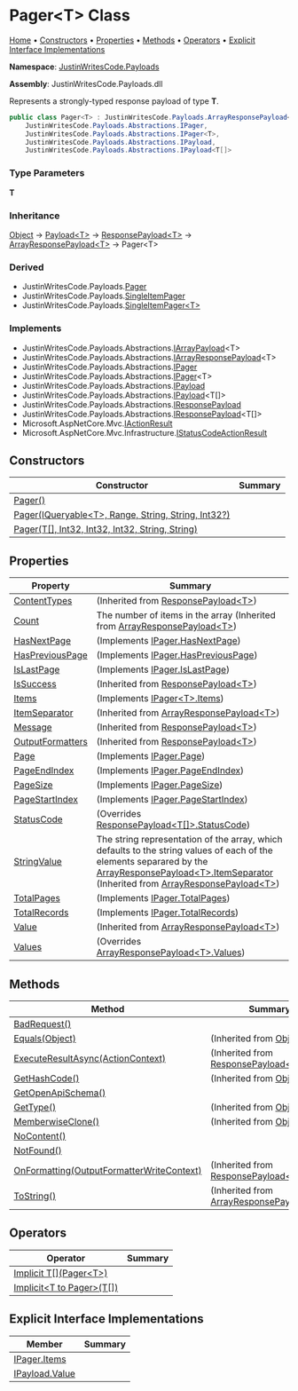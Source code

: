 # Pager\<T\> Class

[Home](../../README.md) &#x2022; [Constructors](#constructors) &#x2022; [Properties](#properties) &#x2022; [Methods](#methods) &#x2022; [Operators](#operators) &#x2022; [Explicit Interface Implementations](#explicit-interface-implementations)

**Namespace**: [JustinWritesCode.Payloads](../README.md)

**Assembly**: JustinWritesCode\.Payloads\.dll

  
Represents a strongly\-typed response payload of type **T**\.

```csharp
public class Pager<T> : JustinWritesCode.Payloads.ArrayResponsePayload<T>,
    JustinWritesCode.Payloads.Abstractions.IPager,
    JustinWritesCode.Payloads.Abstractions.IPager<T>,
    JustinWritesCode.Payloads.Abstractions.IPayload,
    JustinWritesCode.Payloads.Abstractions.IPayload<T[]>
```

### Type Parameters

**T**

### Inheritance

[Object](https://docs.microsoft.com/en-us/dotnet/api/system.object) &#x2192; [Payload\<T\>](../Payload-1/README.md) &#x2192; [ResponsePayload\<T\>](../ResponsePayload-1/README.md) &#x2192; [ArrayResponsePayload\<T\>](../ArrayResponsePayload-1/README.md) &#x2192; Pager\<T\>

### Derived

* JustinWritesCode\.Payloads\.[Pager](../Pager/README.md)
* JustinWritesCode\.Payloads\.[SingleItemPager](../SingleItemPager/README.md)
* JustinWritesCode\.Payloads\.[SingleItemPager\<T\>](../SingleItemPager-1/README.md)

### Implements

* JustinWritesCode\.Payloads\.Abstractions\.[IArrayPayload](../Abstractions/IArrayPayload-1/README.md)\<T\>
* JustinWritesCode\.Payloads\.Abstractions\.[IArrayResponsePayload](../Abstractions/IArrayResponsePayload-1/README.md)\<T\>
* JustinWritesCode\.Payloads\.Abstractions\.[IPager](../Abstractions/IPager/README.md)
* JustinWritesCode\.Payloads\.Abstractions\.[IPager](../Abstractions/IPager-1/README.md)\<T\>
* JustinWritesCode\.Payloads\.Abstractions\.[IPayload](../Abstractions/IPayload/README.md)
* JustinWritesCode\.Payloads\.Abstractions\.[IPayload](../Abstractions/IPayload-1/README.md)\<T\[\]\>
* JustinWritesCode\.Payloads\.Abstractions\.[IResponsePayload](../Abstractions/IResponsePayload/README.md)
* JustinWritesCode\.Payloads\.Abstractions\.[IResponsePayload](../Abstractions/IResponsePayload-1/README.md)\<T\[\]\>
* Microsoft\.AspNetCore\.Mvc\.[IActionResult](https://docs.microsoft.com/en-us/dotnet/api/microsoft.aspnetcore.mvc.iactionresult)
* Microsoft\.AspNetCore\.Mvc\.Infrastructure\.[IStatusCodeActionResult](https://docs.microsoft.com/en-us/dotnet/api/microsoft.aspnetcore.mvc.infrastructure.istatuscodeactionresult)

## Constructors

| Constructor | Summary |
| ----------- | ------- |
| [Pager()](-ctor/README.md#1475148317) | |
| [Pager(IQueryable\<T\>, Range, String, String, Int32?)](-ctor/README.md#3171484300) | |
| [Pager(T\[\], Int32, Int32, Int32, String, String)](-ctor/README.md#540838811) | |

## Properties

| Property | Summary |
| -------- | ------- |
| [ContentTypes](../ResponsePayload-1/ContentTypes/README.md) |  \(Inherited from [ResponsePayload\<T\>](../ResponsePayload-1/README.md)\) |
| [Count](../ArrayResponsePayload-1/Count/README.md) | The number of items in the array \(Inherited from [ArrayResponsePayload\<T\>](../ArrayResponsePayload-1/README.md)\) |
| [HasNextPage](HasNextPage/README.md) |  \(Implements [IPager.HasNextPage](../Abstractions/IPager/HasNextPage/README.md)\) |
| [HasPreviousPage](HasPreviousPage/README.md) |  \(Implements [IPager.HasPreviousPage](../Abstractions/IPager/HasPreviousPage/README.md)\) |
| [IsLastPage](IsLastPage/README.md) |  \(Implements [IPager.IsLastPage](../Abstractions/IPager/IsLastPage/README.md)\) |
| [IsSuccess](../ResponsePayload-1/IsSuccess/README.md) |  \(Inherited from [ResponsePayload\<T\>](../ResponsePayload-1/README.md)\) |
| [Items](Items/README.md) |  \(Implements [IPager\<T\>.Items](../Abstractions/IPager-1/Items/README.md)\) |
| [ItemSeparator](../ArrayResponsePayload-1/ItemSeparator/README.md) |  \(Inherited from [ArrayResponsePayload\<T\>](../ArrayResponsePayload-1/README.md)\) |
| [Message](../ResponsePayload-1/Message/README.md) |  \(Inherited from [ResponsePayload\<T\>](../ResponsePayload-1/README.md)\) |
| [OutputFormatters](../ResponsePayload-1/OutputFormatters/README.md) |  \(Inherited from [ResponsePayload\<T\>](../ResponsePayload-1/README.md)\) |
| [Page](Page/README.md) |  \(Implements [IPager.Page](../Abstractions/IPager/Page/README.md)\) |
| [PageEndIndex](PageEndIndex/README.md) |  \(Implements [IPager.PageEndIndex](../Abstractions/IPager/PageEndIndex/README.md)\) |
| [PageSize](PageSize/README.md) |  \(Implements [IPager.PageSize](../Abstractions/IPager/PageSize/README.md)\) |
| [PageStartIndex](PageStartIndex/README.md) |  \(Implements [IPager.PageStartIndex](../Abstractions/IPager/PageStartIndex/README.md)\) |
| [StatusCode](StatusCode/README.md) |  \(Overrides [ResponsePayload\<T\[\]\>.StatusCode](../ResponsePayload-1/StatusCode/README.md)\) |
| [StringValue](../ArrayResponsePayload-1/StringValue/README.md) | The string representation of the array, which defaults to the string values of each of the elements separared by the [ArrayResponsePayload\<T\>.ItemSeparator](../ArrayResponsePayload-1/ItemSeparator/README.md) \(Inherited from [ArrayResponsePayload\<T\>](../ArrayResponsePayload-1/README.md)\) |
| [TotalPages](TotalPages/README.md) |  \(Implements [IPager.TotalPages](../Abstractions/IPager/TotalPages/README.md)\) |
| [TotalRecords](TotalRecords/README.md) |  \(Implements [IPager.TotalRecords](../Abstractions/IPager/TotalRecords/README.md)\) |
| [Value](../ArrayResponsePayload-1/Value/README.md) |  \(Inherited from [ArrayResponsePayload\<T\>](../ArrayResponsePayload-1/README.md)\) |
| [Values](Values/README.md) |  \(Overrides [ArrayResponsePayload\<T\>.Values](../ArrayResponsePayload-1/Values/README.md)\) |

## Methods

| Method | Summary |
| ------ | ------- |
| [BadRequest()](BadRequest/README.md) | |
| [Equals(Object)](https://docs.microsoft.com/en-us/dotnet/api/system.object.equals) |  \(Inherited from [Object](https://docs.microsoft.com/en-us/dotnet/api/system.object)\) |
| [ExecuteResultAsync(ActionContext)](../ResponsePayload-1/ExecuteResultAsync/README.md) |  \(Inherited from [ResponsePayload\<T\>](../ResponsePayload-1/README.md)\) |
| [GetHashCode()](https://docs.microsoft.com/en-us/dotnet/api/system.object.gethashcode) |  \(Inherited from [Object](https://docs.microsoft.com/en-us/dotnet/api/system.object)\) |
| [GetOpenApiSchema()](GetOpenApiSchema/README.md) | |
| [GetType()](https://docs.microsoft.com/en-us/dotnet/api/system.object.gettype) |  \(Inherited from [Object](https://docs.microsoft.com/en-us/dotnet/api/system.object)\) |
| [MemberwiseClone()](https://docs.microsoft.com/en-us/dotnet/api/system.object.memberwiseclone) |  \(Inherited from [Object](https://docs.microsoft.com/en-us/dotnet/api/system.object)\) |
| [NoContent()](NoContent/README.md) | |
| [NotFound()](NotFound/README.md) | |
| [OnFormatting(OutputFormatterWriteContext)](../ResponsePayload-1/OnFormatting/README.md) |  \(Inherited from [ResponsePayload\<T\>](../ResponsePayload-1/README.md)\) |
| [ToString()](../ArrayResponsePayload-1/ToString/README.md) |  \(Inherited from [ArrayResponsePayload\<T\>](../ArrayResponsePayload-1/README.md)\) |

## Operators

| Operator | Summary |
| -------- | ------- |
| [Implicit T\[\](Pager\<T\>)](op_Implicit/README.md#563074494) | |
| [Implicit\<T to Pager\>(T\[\])](op_Implicit/README.md#3830846023) | |

## Explicit Interface Implementations

| Member | Summary |
| ------ | ------- |
| [IPager.Items](JustinWritesCode-Payloads-Abstractions-IPager-Items/README.md) | |
| [IPayload.Value](JustinWritesCode-Payloads-Abstractions-IPayload-Value/README.md) | |

